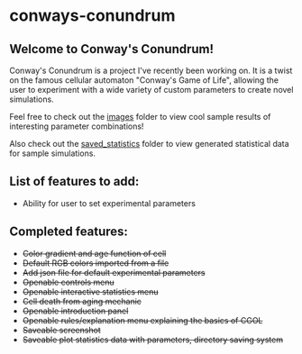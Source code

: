 # conways-conundrum

## Welcome to Conway's Conundrum!
Conway's Conundrum is a project I've recently been working on. It is a twist on the famous cellular automaton "Conway's Game of Life", 
allowing the user to experiment with a wide variety of custom parameters to create novel simulations.

Feel free to check out the [images](https://github.com/afshaalzubair/conways-conundrum/tree/main/images) folder to view
cool sample results of interesting parameter combinations!

Also check out the [saved_statistics](https://github.com/afshaalzubair/conways-conundrum/tree/main/saved_statistics) folder to view
generated statistical data for sample simulations.

## List of features to add:
- Ability for user to set experimental parameters

## Completed features:
- ~~Color gradient and age function of cell~~
- ~~Default RGB colors imported from a file~~
- ~~Add json file for default experimental parameters~~
- ~~Openable controls menu~~
- ~~Openable interactive statistics menu~~
- ~~Cell death from aging mechanic~~
- ~~Openable introduction panel~~
- ~~Openable rules/explanation menu explaining the basics of CGOL~~
- ~~Saveable screenshot~~
- ~~Saveable plot statistics data with parameters, directory saving system~~